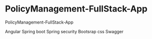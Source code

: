 # PolicyManagement-FullStack-App
PolicyManagement-FullStack-App

Angular
Spring boot
Spring security
Bootsrap css
Swagger

